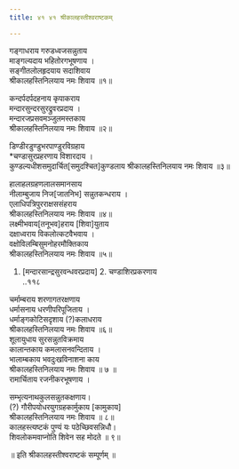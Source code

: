 ```yaml
---
title: ४१ ४१ श्रीकालहस्तीश्वराष्टकम्

---
```

गङ्गाधराय गरुडध्वजसन्नुताय  
माङ्गल्यदाय भहितोरगभूषणाय ।  
सङ्गीतलोलहृदयाय सदाशिवाय  
श्रीकालहस्तिनिलयाय नमः शिवाय ॥१॥  

कन्दर्पदर्पदहनाय कृपाकराय  
मन्दारसुन्दरसुरद्रुवरप्रदाय ।  
मन्दारजप्रसवमञ्जुलमस्तकाय  
श्रीकालहस्तिनिलयाय नमः शिवाय ॥२॥  

डिण्डीरडुण्डुभरपाण्डुरविग्रहाय  
*चण्डासुरप्रहरणाय विशारदाय ।  
कुण्डल्यधीशसमुदार्चित[समुदश्चित]कुण्डलाय श्रीकालहस्तिनिलयाय नमः शिवाय ॥३॥  

हालाहलग्रहणलालसमानसाय  
नीलाम्बुजाय निज[जातनिभ] सन्नुतकन्धराय ।  
एलाधिपत्रिपुरराक्षससंहराय  
श्रीकालहस्तिनिलयाय नमः शिवाय ॥४॥  
लक्ष्मीभवाय[तनूभव]हराय [शिवा]युताय  
दक्षाध्वराय विकलोत्कटवैभवाय ।  
वक्षोविलम्बिसुमनोहरमौक्तिकाय  
श्रीकालहस्तिनिलयाय नमः शिवाय ॥५॥  

1. [मन्दारसान्द्रसुरवन्धवरप्रदाय] 2. चण्डाशिरप्रकरणाय  
..११८  

चर्माम्बराय शरणागतरक्षणाय  
धर्मासनाय धरणीपरिपूजिताय ।  
धर्माङ्गकोटिसदृशाय (?)कलाधराय  
श्रीकालहस्तिनिलयाय नमः शिवाय ॥६॥  
शूलायुधाय सुरसन्नुतविक्रमाय  
कालान्तकाय कमलासनवन्दिताय ।  
भालाम्बकाय भवदुःखविनाशना काय  
श्रीकालहस्तिनिलयाय नमः शिवाय ॥ ७ ॥  
रामार्चिताय रजनीकरभूषणाय ।  

सम्भृत्यनाथकुलसन्नुतकक्षणाय।  
(?) गौरीपयोधरयुगग्रहकार्मुकाय [कामुकाय]  
श्रीकालहस्तिनिलयाय नमः शिवाय ॥ ८॥  
कालहस्त्यष्टकं पुण्यं यः पठेच्छिवसन्निधौ।  
शिवलोकमवाप्नोति शिवेन सह मोदते ॥ ९॥  

॥ इति श्रीकालहस्तीश्वराष्टकं सम्पूर्णम् ॥  
